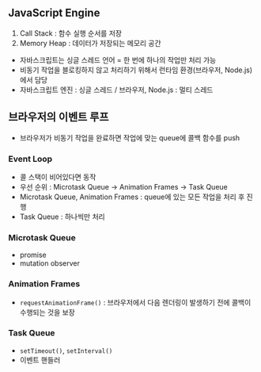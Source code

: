 ## JavaScript Engine

1. Call Stack : 함수 실행 순서를 저장
2. Memory Heap : 데이터가 저장되는 메모리 공간

- 자바스크립트는 싱글 스레드 언어 = 한 번에 하나의 작업만 처리 가능
- 비동기 작업을 블로킹하지 않고 처리하기 위해서 런타임 환경(브라우저, Node.js)에서 담당
- 자바스크립트 엔진 : 싱글 스레드 / 브라우저, Node.js : 멀티 스레드

## 브라우저의 이벤트 루프

- 브라우저가 비동기 작업을 완료하면 작업에 맞는 queue에 콜백 함수를 push

### Event Loop

- 콜 스택이 비어있다면 동작
- 우선 순위 : Microtask Queue -> Animation Frames -> Task Queue
- Microtask Queue, Animation Frames : queue에 있는 모든 작업을 처리 후 진행
- Task Queue : 하나씩만 처리

### Microtask Queue

- promise
- mutation observer

### Animation Frames

- `requestAnimationFrame()` : 브라우저에서 다음 렌더링이 발생하기 전에 콜백이 수행되는 것을 보장

### Task Queue

- `setTimeout()`, `setInterval()`
- 이벤트 핸들러
